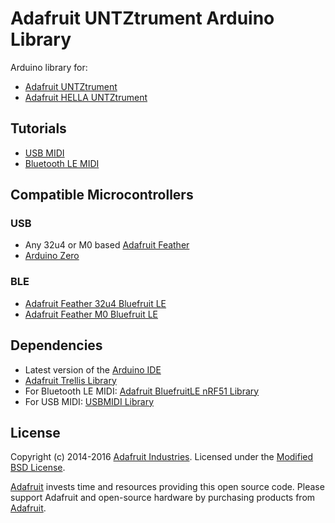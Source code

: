 # Adafruit UNTZtrument Arduino Library

Arduino library for:

* [Adafruit UNTZtrument](https://www.adafruit.com/product/1929)
* [Adafruit HELLA UNTZtrument](https://www.adafruit.com/products/1999)

## Tutorials

* [USB MIDI](https://learn.adafruit.com/untztrument-trellis-midi-instrument)
* [Bluetooth LE MIDI](https://learn.adafruit.com/bluetooth-untztrument-midi)

## Compatible Microcontrollers

### USB

* Any 32u4 or M0 based [Adafruit Feather](https://www.adafruit.com/feather)
* [Arduino Zero](https://www.adafruit.com/products/2843)

### BLE

* [Adafruit Feather 32u4 Bluefruit LE](https://www.adafruit.com/products/2829)
* [Adafruit Feather M0 Bluefruit LE](https://www.adafruit.com/products/2995)

## Dependencies

* Latest version of the [Arduino IDE](https://www.arduino.cc/en/Main/Software)
* [Adafruit Trellis Library](https://github.com/adafruit/Adafruit_Trellis_Library)
* For Bluetooth LE MIDI: [Adafruit BluefruitLE nRF51 Library](https://github.com/adafruit/Adafruit_BluefruitLE_nRF51)
* For USB MIDI: [USBMIDI Library](https://github.com/arduino-libraries/MIDIUSB)

## License
Copyright (c) 2014-2016 [Adafruit Industries](https://adafruit.com). Licensed under the [Modified BSD License](/LICENSE?raw=true).

[Adafruit](https://adafruit.com) invests time and resources providing this open source code.
Please support Adafruit and open-source hardware by purchasing products from [Adafruit](https://adafruit.com).

